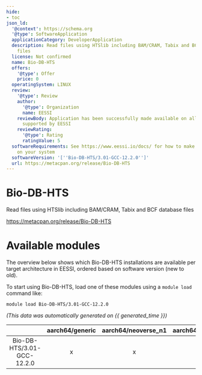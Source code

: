 ```yaml
---
hide:
- toc
json_ld:
  '@context': https://schema.org
  '@type': SoftwareApplication
  applicationCategory: DeveloperApplication
  description: Read files using HTSlib including BAM/CRAM, Tabix and BCF database
    files
  license: Not confirmed
  name: Bio-DB-HTS
  offers:
    '@type': Offer
    price: 0
  operatingSystem: LINUX
  review:
    '@type': Review
    author:
      '@type': Organization
      name: EESSI
    reviewBody: Application has been successfully made available on all architectures
      supported by EESSI
    reviewRating:
      '@type': Rating
      ratingValue: 5
  softwareRequirements: See https://www.eessi.io/docs/ for how to make EESSI available
    on your system
  softwareVersion: '[''Bio-DB-HTS/3.01-GCC-12.2.0'']'
  url: https://metacpan.org/release/Bio-DB-HTS
---
```


Bio-DB-HTS
==========


Read files using HTSlib including BAM/CRAM, Tabix and BCF database files

https://metacpan.org/release/Bio-DB-HTS
# Available modules


The overview below shows which Bio-DB-HTS installations are available per target architecture in EESSI, ordered based on software version (new to old).

To start using Bio-DB-HTS, load one of these modules using a `module load` command like:

```shell
module load Bio-DB-HTS/3.01-GCC-12.2.0
```

*(This data was automatically generated on {{ generated_time }})*  

| |aarch64/generic|aarch64/neoverse_n1|aarch64/neoverse_v1|x86_64/generic|x86_64/amd/zen2|x86_64/amd/zen3|x86_64/amd/zen4|x86_64/intel/haswell|x86_64/intel/sapphirerapids|x86_64/intel/skylake_avx512|
| :---: | :---: | :---: | :---: | :---: | :---: | :---: | :---: | :---: | :---: | :---: |
|Bio-DB-HTS/3.01-GCC-12.2.0|x|x|x|x|x|x|x|x|x|x|
